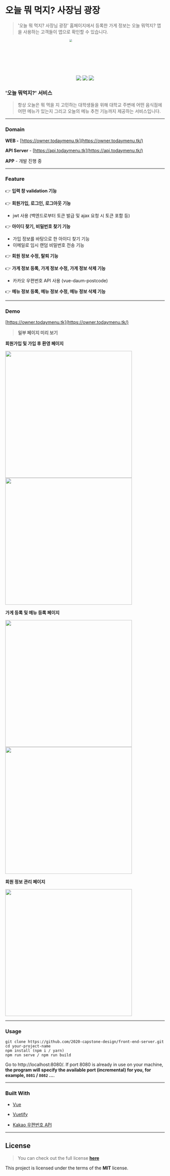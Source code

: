 # 오늘 뭐 먹지? 사장님 광장

> '오늘 뭐 먹지? 사장님 광장' 홈페이지에서 등록한 가게 정보는 오늘 뭐먹지? 앱을 사용하는 고객들이 앱으로 확인할 수 있습니다.

<p align="center"><img src="https://user-images.githubusercontent.com/49308628/95081681-d957f680-0754-11eb-8a68-009437b30bef.png" width="200px" height="200px" style="zoom:50%;" text-align="center" /></p>

<p align="center"><img src="https://img.shields.io/badge/npm-6.14.8-red"/> <img src="https://img.shields.io/badge/vue--cli-4.4.6-blue"/> <img src="https://img.shields.io/badge/node-12.16.2-yellowgreen"/> </p>

### '오늘 뭐먹지?' 서비스

> 항상 오늘은 뭐 먹을 지 고민하는 대학생들을 위해 대학교 주변에 어떤 음식점에 어떤 메뉴가 있는지 그리고 오늘의 메뉴 추천 기능까지 제공하는 서비스입니다.

------

### Domain

**WEB -** [https://owner.todaymenu.tk](https://owner.todaymenu.tk/)

**API Server** - [https://api.todaymenu.tk](https://api.todaymenu.tk/)

**APP** - 개발 진행 중

-----

### Feature

👉 **입력 창 validation 기능**

👉 **회원가입, 로그인, 로그아웃 기능**

- jwt 사용 (백엔드로부터 토큰 발급 및 ajax 요청 시 토큰 포함 등)

👉 **아이디 찾기, 비밀번호 찾기 기능**

- 가입 정보를 바탕으로 한 아이디 찾기 기능
- 이메일로 임시 랜덤 비밀번호 전송 기능

👉 **회원 정보 수정, 탈퇴 기능**

👉 **가게 정보 등록, 가게 정보 수정, 가게 정보 삭제 기능**

- 카카오 우편번호 API 사용 (vue-daum-postcode)

👉 **메뉴 정보 등록, 메뉴 정보 수정, 메뉴 정보 삭제 기능**

-----

### Demo

[https://owner.todaymenu.tk](https://owner.todaymenu.tk/)

> **일부 페이지 미리 보기**

**회원가입 및 가입 후 환영 페이지**

<span> <img src="https://user-images.githubusercontent.com/49308628/95079103-22a64700-0751-11eb-8294-4b397d5e1896.gif" width="400px" height="400px"/> <img src="https://user-images.githubusercontent.com/49308628/95079724-fc34db80-0751-11eb-8032-9da28677c68d.gif" width="400px" height="400px"/> 

**가게 등록 및 메뉴 등록 페이지**

<img src="https://user-images.githubusercontent.com/49308628/95080393-04d9e180-0753-11eb-81b7-3f5da4e35082.gif" width="400px" height="400px"/> <img src="https://user-images.githubusercontent.com/49308628/95081114-08219d00-0754-11eb-92b3-ad21c89a4054.gif" width="400px" height="400px"/> 

**회원 정보 관리 페이지**

<img src="https://user-images.githubusercontent.com/49308628/95081230-3901d200-0754-11eb-8bdd-311c147c2c69.gif" width="400px" height="400px"/> </span>

-----

### Usage

``` 
git clone https://github.com/2020-capstone-design/front-end-server.git
cd your-project-name
npm install (npm i / yarn)
npm run serve / npm run build
```

Go to http://localhost:8080/. If port 8080 is already in use on your machine, **the program will specify the available port (incremental) for you, for example, `8081` / `8082` ...**. 

-----

### Built With

- [Vue](https://vuejs.org/)

- [Vuetify](https://vuetifyjs.com/en/)
- [Kakao 우편번호 API](http://postcode.map.daum.net/guide)

-----

## License

> You can check out the full license **[here](https://github.com/2020-capstone-design/front-end-server/blob/master/LICENSE)**

This project is licensed under the terms of the **MIT** license.

